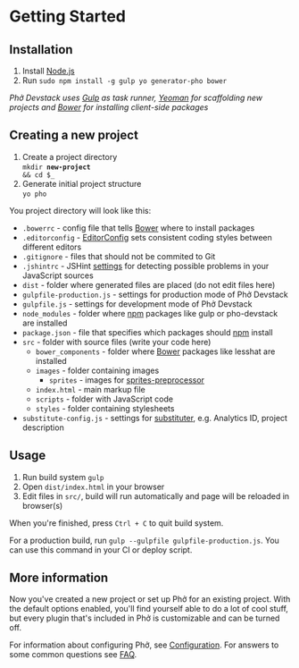 # Getting Started

<!--After this walkthrough you will be able to use Phở Devstack with new or existing projects.-->

## Installation

1. Install [Node.js](http://nodejs.org/)
1. Run ```sudo npm install -g gulp yo generator-pho bower```

*Phở Devstack uses [Gulp][Gulp] as task runner, [Yeoman][Yeoman] for scaffolding new projects and [Bower][Bower] for installing client-side packages*

## Creating a new project

1. Create a project directory<br>
<code>mkdir <b>new-project</b> && cd $_</code>
1. Generate initial project structure<br>
```yo pho```

You project directory will look like this:

- `.bowerrc`       - config file that tells [Bower][Bower] where to install packages
- `.editorconfig` - [EditorConfig][EditorConfig] sets consistent coding styles between different editors
- `.gitignore`    - files that should not be commited to Git
- `.jshintrc`     - JSHint [settings][JsHint] for detecting possible problems in your JavaScript sources
- `dist`         - folder where generated files are placed (do not edit files here)
- `gulpfile-production.js` - settings for production mode of Phở Devstack
- `gulpfile.js`    - settings for development mode of Phở Devstack
- `node_modules`   - folder where [npm][npm] packages like gulp or pho-devstack are installed
- `package.json`   - file that specifies which packages should [npm][npm] install
- `src`          - folder with source files (write your code here)
	- `bower_components` - folder where [Bower][Bower] packages like lesshat are installed
	- `images`       - folder containing images
		- `sprites`      - images for [sprites-preprocessor][sprites-preprocessor]
	- `index.html`   - main markup file
	- `scripts`      - folder with JavaScript code
	- `styles`       - folder containing stylesheets
- `substitute-config.js` - settings for [substituter][substituter], e.g. Analytics ID, project description

<!--## Setting up Phở for existing project

1. Run ```npm install pho-devstack gulp@3.6.0```
1. Create ```Gulpfile.js``` that uses default Phở config
1. Change config to match your project. It will probably have different directory structure.-->

## Usage
1. Run build system ```gulp```
1. Open ```dist/index.html``` in your browser
1. Edit files in ```src/```, build will run automatically and page will be reloaded in browser(s)

When you're finished, press ```Ctrl + C``` to quit build system.

For a production build, run ```gulp --gulpfile gulpfile-production.js```. You can use this command in your CI or deploy script.

## More information

Now you've created a new project or set up Phở for an existing project. With the default options enabled, you'll find yourself able to do a lot of cool stuff, but every plugin that's included in Phở is customizable and can be turned off.

For information about configuring Phở, see [Configuration](configuration.md). For answers to some common questions see [FAQ](FAQ.md).

[Gulp]: http://gulpjs.com/
[Yeoman]: http://yeoman.io/
[Bower]: http://bower.io/
[EditorConfig]: http://editorconfig.org
[JsHint]: http://www.jshint.com/docs/options/
[substituter]: https://github.com/madebysource/gulp-substituter
[sprites-preprocessor]: https://github.com/madebysource/sprites-preprocessor
[npm]: https://www.npmjs.org/